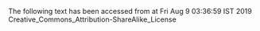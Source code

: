 The following text has been accessed from at Fri Aug 9 03:36:59 IST 2019
Creative_Commons_Attribution-ShareAlike_License
